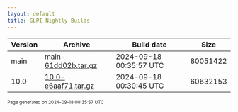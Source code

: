 ```yaml
---
layout: default
title: GLPI Nightly Builds
---
```


Version|Archive|Build date|Size
---|---|---|---
main|[main-61dd02b.tar.gz](main-61dd02b.tar.gz)|2024-09-18 00:35:57 UTC|80051422
10.0|[10.0-e6aaf71.tar.gz](10.0-e6aaf71.tar.gz)|2024-09-18 00:30:45 UTC|60632153

<font size="1">Page generated on 2024-09-18 00:35:57 UTC</font>
